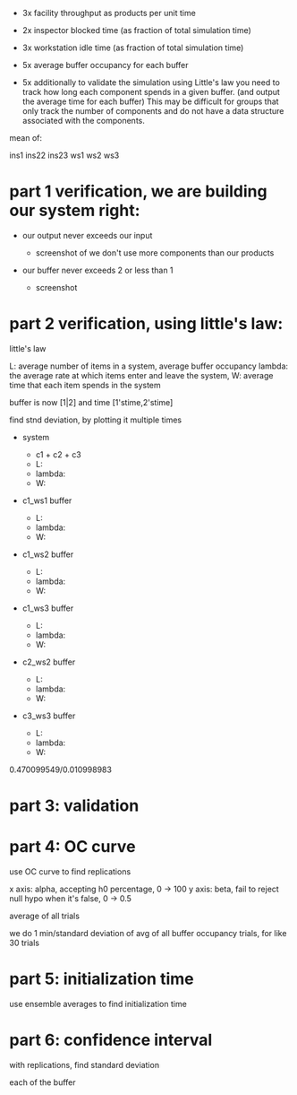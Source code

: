 -   3x facility throughput as products per unit time

-   2x inspector blocked time (as fraction of total simulation time)

-   3x workstation idle time (as fraction of total simulation time)

-   5x average buffer occupancy for each buffer

-   5x additionally to validate the simulation using Little's law you need to track how long each component spends in a given buffer. (and output the average time for each buffer) This may be difficult for groups that only track the number of components and do not have a data structure associated with the components.

mean of:

ins1
ins22
ins23
ws1
ws2
ws3

# part 1 verification, we are building our system right:

-   our output never exceeds our input

    -   screenshot of we don't use more components than our products

-   our buffer never exceeds 2 or less than 1

    -   screenshot

# part 2 verification, using little's law:

little's law

L: average number of items in a system, average buffer occupancy
lambda: the average rate at which items enter and leave the system,
W: average time that each item spends in the system

buffer is now [1|2] and time [1'stime,2'stime]

find stnd deviation, by plotting it multiple times

-   system

    -   c1 + c2 + c3
    -   L:
    -   lambda:
    -   W:

-   c1_ws1 buffer

    -   L:
    -   lambda:
    -   W:

-   c1_ws2 buffer

    -   L:
    -   lambda:
    -   W:

-   c1_ws3 buffer

    -   L:
    -   lambda:
    -   W:

-   c2_ws2 buffer

    -   L:
    -   lambda:
    -   W:

-   c3_ws3 buffer

    -   L:
    -   lambda:
    -   W:

0.470099549/0.010998983

# part 3: validation

# part 4: OC curve

use OC curve to find replications

x axis: alpha, accepting h0 percentage, 0 -> 100
y axis: beta, fail to reject null hypo when it's false, 0 -> 0.5

average of all trials

we do 1 min/standard deviation of avg of all buffer occupancy trials, for like 30 trials

# part 5: initialization time

use ensemble averages to find initialization time

# part 6: confidence interval

with replications, find standard deviation

each of the buffer
